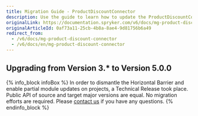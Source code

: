 ```yaml
---
title: Migration Guide - ProductDiscountConnector
description: Use the guide to learn how to update the ProductDiscountConnector module.
originalLink: https://documentation.spryker.com/v6/docs/mg-product-discount-connector
originalArticleId: 0af73a11-25cb-4b8a-8ae4-9d81756b6a49
redirect_from:
  - /v6/docs/mg-product-discount-connector
  - /v6/docs/en/mg-product-discount-connector
---
```


## Upgrading from Version 3.* to Version 5.0.0

{% info_block infoBox %}
In order to dismantle the Horizontal Barrier and enable partial module updates on projects, a Technical Release took place. Public API of source and target major versions are equal. No migration efforts are required. Please [contact us](https://spryker.com/en/support/) if you have any questions.
{% endinfo_block %}
